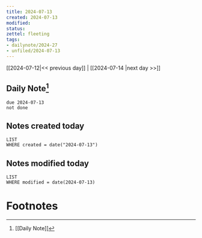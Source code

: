 ```yaml
---
title: 2024-07-13
created: 2024-07-13
modified: 
status:
zettel: fleeting
tags: 
- dailynote/2024-27 
- unfiled/2024-07-13
---
```


[[2024-07-12|<< previous day]] | [[2024-07-14 |next day >>]]

## Daily Note[^1]
```tasks
due 2024-07-13
not done
```
## Notes created today
```dataview
LIST
WHERE created = date("2024-07-13")
```
## Notes modified today
```dataview
LIST
WHERE modified = date(2024-07-13)
```

# Footnotes

[^1]: [[Daily Note]]